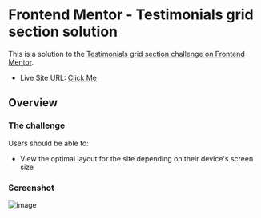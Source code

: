 # Frontend Mentor - Testimonials grid section solution

This is a solution to the [Testimonials grid section challenge on Frontend Mentor](https://www.frontendmentor.io/challenges/testimonials-grid-section-Nnw6J7Un7).

- Live Site URL: [Click Me](https://ahmetcankaratas.github.io/testimonials-grid-section/)

## Overview

### The challenge

Users should be able to:

- View the optimal layout for the site depending on their device's screen size

### Screenshot

![image](https://user-images.githubusercontent.com/53529387/199481392-30f400fe-2bc8-418c-ace7-3d371bf4e38d.png)

